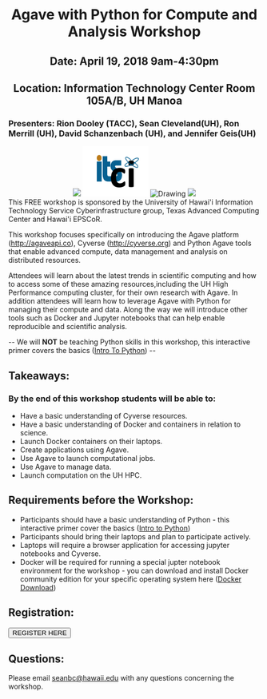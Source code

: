 
<center><h1>Agave with Python for Compute and Analysis Workshop</h1>
<h2>Date: April 19, 2018 9am-4:30pm</h2>
<h2>Location: Information Technology Center Room 105A/B, UH Manoa</h2></center>
<h3>Presenters: Rion Dooley (TACC), Sean Cleveland(UH), Ron Merrill (UH), David Schanzenbach (UH), and Jennifer Geis(UH)</h3>
<center>
<img src="https://www.hawaii.edu/wp/wp-content/uploads/2016/06/seal-name@2x.png"/>
<img src="img/ci-logo.png" alt="Drawing" style="height: 100px;"/>
<img src="http://www.hawaii.edu/epscor/wp-content/uploads/2018/03/logo-epscor-and-ikewai.jpg" alt="Drawing" style="height: 100px;"/>
<img src="https://www.raspberrypi.org/app/themes/mind-control/images/icons/tacc.png" width="300px">
</center>
This FREE workshop is sponsored by the University of Hawai'i Information Technology Service Cyberinfrastructure group, Texas Advanced Computing Center and Hawai'i EPSCoR.

This workshop focuses specifically on introducing the Agave platform (http://agaveapi.co), Cyverse (http://cyverse.org) and Python Agave tools that enable advanced compute, data management and analysis on distributed resources.

Attendees will learn about the latest trends in scientific computing and how to access some of these amazing resources,including the UH High Performance computing cluster, for their own research with Agave.  In addition attendees will learn how to leverage Agave with Python for managing their compute and data.  Along the way we will introduce other tools such as Docker and Jupyter notebooks that can help enable reproducible and scientific analysis.

-- We will <b>NOT</b> be teaching Python skills in this workshop, this interactive primer covers the basics (<a href="https://campus.datacamp.com/courses/intro-to-python-for-data-science">Intro To Python</a>) --

## Takeaways:

### By the end of this workshop students will be able to:
* Have a basic understanding of Cyverse resources.
* Have a basic understanding of Docker and containers in relation to science.
* Launch Docker containers on their laptops.
* Create applications using Agave.
* Use Agave to launch computational jobs.
* Use Agave to manage data.
* Launch computation on the UH HPC.


## Requirements before the Workshop:
* Participants should have a basic understanding of Python - this interactive primer cover the basics (<a href="https://campus.datacamp.com/courses/intro-to-python-for-data-science">Intro to Python</a>)
* Participants should bring their laptops and plan to participate actively.
* Laptops will require a browser application for accessing jupyter notebooks and Cyverse.  
* Docker will be required for running a special jupter notebook environment for the workshop - you can download and install Docker community edition for your specific operating system here (<a href="https://store.docker.com/search?type=edition&offering=community">Docker Download</a>)


## Registration:
<input type="button" onclick="location.href='https://docs.google.com/forms/d/e/1FAIpQLSe3sKhfUPb9T4OnUM7ZC-W-P5zdC5aj7_aqpmM1x9eHsXUArw/viewform?usp=sf_link';" value="REGISTER HERE" />

## Questions:
Please email seanbc@hawaii.edu with any questions concerning the workshop.
